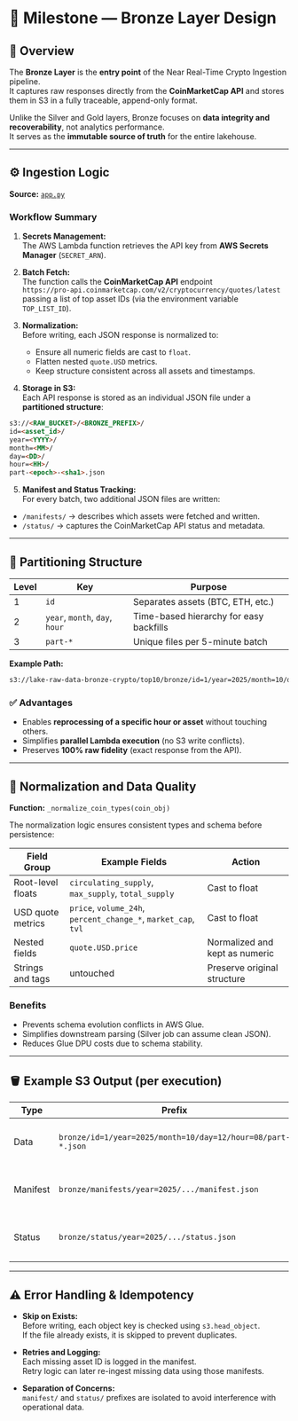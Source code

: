 # 🥉 Milestone — Bronze Layer Design

## 🎯 Overview

The **Bronze Layer** is the **entry point** of the Near Real-Time Crypto Ingestion pipeline.  
It captures raw responses directly from the **CoinMarketCap API** and stores them in S3 in a fully traceable, append-only format.  

Unlike the Silver and Gold layers, Bronze focuses on **data integrity and recoverability**, not analytics performance.  
It serves as the **immutable source of truth** for the entire lakehouse.

---

## ⚙️ Ingestion Logic

**Source:** [`app.py`](./app.py)

### Workflow Summary

1. **Secrets Management:**  
   The AWS Lambda function retrieves the API key from **AWS Secrets Manager** (`SECRET_ARN`).

2. **Batch Fetch:**  
   The function calls the **CoinMarketCap API** endpoint  
   `https://pro-api.coinmarketcap.com/v2/cryptocurrency/quotes/latest`  
   passing a list of top asset IDs (via the environment variable `TOP_LIST_ID`).

3. **Normalization:**  
   Before writing, each JSON response is normalized to:
   - Ensure all numeric fields are cast to `float`.
   - Flatten nested `quote.USD` metrics.
   - Keep structure consistent across all assets and timestamps.

4. **Storage in S3:**  
   Each API response is stored as an individual JSON file under a **partitioned structure**:

```md
s3://<RAW_BUCKET>/<BRONZE_PREFIX>/
id=<asset_id>/
year=<YYYY>/
month=<MM>/
day=<DD>/
hour=<HH>/
part-<epoch>-<sha1>.json
```


5. **Manifest and Status Tracking:**  
For every batch, two additional JSON files are written:
- `/manifests/` → describes which assets were fetched and written.
- `/status/` → captures the CoinMarketCap API status and metadata.

---

## 🧱 Partitioning Structure

| Level | Key | Purpose |
|--------|-----|----------|
| 1 | `id` | Separates assets (BTC, ETH, etc.) |
| 2 | `year`, `month`, `day`, `hour` | Time-based hierarchy for easy backfills |
| 3 | `part-*` | Unique files per 5-minute batch |

**Example Path:**

```md
s3://lake-raw-data-bronze-crypto/top10/bronze/id=1/year=2025/month=10/day=12/hour=08/part-1734021453-abc123.json
```


### ✅ Advantages
- Enables **reprocessing of a specific hour or asset** without touching others.
- Simplifies **parallel Lambda execution** (no S3 write conflicts).
- Preserves **100% raw fidelity** (exact response from the API).

---

## 🔧 Normalization and Data Quality

**Function:** `_normalize_coin_types(coin_obj)`

The normalization logic ensures consistent types and schema before persistence:

| Field Group | Example Fields | Action |
|--------------|----------------|--------|
| Root-level floats | `circulating_supply`, `max_supply`, `total_supply` | Cast to float |
| USD quote metrics | `price`, `volume_24h`, `percent_change_*`, `market_cap`, `tvl` | Cast to float |
| Nested fields | `quote.USD.price` | Normalized and kept as numeric |
| Strings and tags | untouched | Preserve original structure |

### Benefits
- Prevents schema evolution conflicts in AWS Glue.  
- Simplifies downstream parsing (Silver job can assume clean JSON).  
- Reduces Glue DPU costs due to schema stability.

---

## 🪣 Example S3 Output (per execution)

| Type | Prefix | Description |
|------|---------|-------------|
| Data | `bronze/id=1/year=2025/month=10/day=12/hour=08/part-*.json` | Raw normalized asset responses |
| Manifest | `bronze/manifests/year=2025/.../manifest.json` | Lists written and missing assets |
| Status | `bronze/status/year=2025/.../status.json` | API metadata and timing info |

---

## ⚠️ Error Handling & Idempotency

- **Skip on Exists:**  
  Before writing, each object key is checked using `s3.head_object`.  
  If the file already exists, it is skipped to prevent duplicates.

- **Retries and Logging:**  
  Each missing asset ID is logged in the manifest.  
  Retry logic can later re-ingest missing data using those manifests.

- **Separation of Concerns:**  
  `manifest/` and `status/` prefixes are isolated to avoid interference with operational data.

